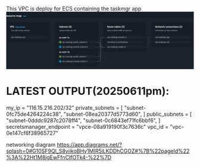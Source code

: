 This VPC is deploy for ECS containing the taskmgr app
![alt text](/images/image.png)

# LATEST OUTPUT(20250611pm):
my_ip = "116.15.216.202/32"
private_subnets = [
  "subnet-0fc75de4264224c38",
  "subnet-08ea20377d5773d60",
]
public_subnets = [
  "subnet-0dddc9287c2078ff4",
  "subnet-0c6843ef71fc6bbf6",
]
secretsmanager_endpoint = "vpce-08a919190f3c7636c"
vpc_id = "vpc-0e147cf6f38965727"

networking diagram
https://app.diagrams.net/?splash=0#G10SF9Ql_S8yiikoBHy1MIR5iLKDDhCGOZ#%7B%22pageId%22%3A%22Ht1M8jgEwFfnCIfOTk4-%22%7D

